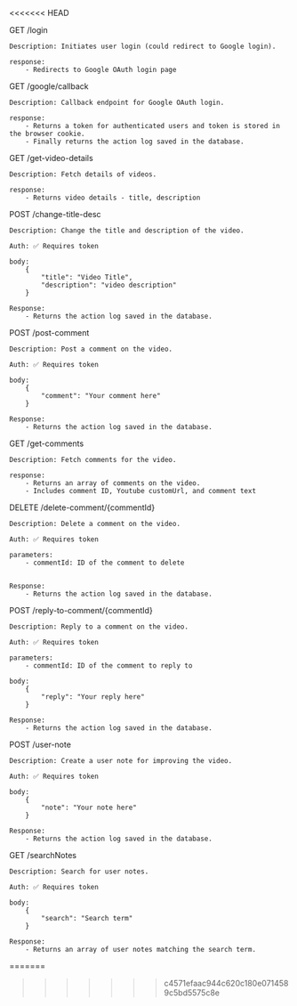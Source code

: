 <<<<<<< HEAD

GET /login

    Description: Initiates user login (could redirect to Google login).

    response:
        - Redirects to Google OAuth login page


GET /google/callback

    Description: Callback endpoint for Google OAuth login.

    response:
        - Returns a token for authenticated users and token is stored in the browser cookie.
        - Finally returns the action log saved in the database.


GET /get-video-details

    Description: Fetch details of videos.

    response:
        - Returns video details - title, description

POST /change-title-desc

    Description: Change the title and description of the video.

    Auth: ✅ Requires token

    body:
        {
            "title": "Video Title",
            "description": "video description"
        }
    
    Response:
        - Returns the action log saved in the database.

POST /post-comment

    Description: Post a comment on the video.

    Auth: ✅ Requires token

    body:
        {
            "comment": "Your comment here"
        }
    
    Response:
        - Returns the action log saved in the database.
GET /get-comments

    Description: Fetch comments for the video.

    response:
        - Returns an array of comments on the video.
        - Includes comment ID, Youtube customUrl, and comment text

DELETE /delete-comment/{commentId}

    Description: Delete a comment on the video.

    Auth: ✅ Requires token

    parameters:
        - commentId: ID of the comment to delete

    
    Response:
        - Returns the action log saved in the database.


POST /reply-to-comment/{commentId}

    Description: Reply to a comment on the video.

    Auth: ✅ Requires token

    parameters:
        - commentId: ID of the comment to reply to

    body:
        {
            "reply": "Your reply here"
        }

    Response:
        - Returns the action log saved in the database.

POST /user-note

    Description: Create a user note for improving the video.

    Auth: ✅ Requires token

    body:
        {
            "note": "Your note here"
        }
    
    Response:
        - Returns the action log saved in the database.

GET /searchNotes

    Description: Search for user notes.         

    Auth: ✅ Requires token

    body:
        {
            "search": "Search term"
        }
    
    Response:
        - Returns an array of user notes matching the search term.
=======
>>>>>>> c4571efaac944c620c180e0714589c5bd5575c8e
